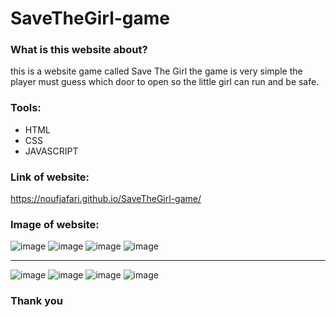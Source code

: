# SaveTheGirl-game

### What is this website about?
this is a website game called Save The Girl the game is very simple the player must guess which door to open so the little girl can run and be safe.

### Tools:
- HTML
- CSS
- JAVASCRIPT

### Link of website:
https://noufjafari.github.io/SaveTheGirl-game/

### Image of website:
![image](https://github.com/noufjafari/SaveTheGirl-game/assets/140402511/8a9791d8-fe7a-45d1-b545-27a71ca9c159)
![image](https://github.com/noufjafari/SaveTheGirl-game/assets/140402511/bd647274-169d-4113-a0e3-b89fcbfa9653)
![image](https://github.com/noufjafari/SaveTheGirl-game/assets/140402511/5f606fac-5442-4be9-8b8b-fb601876de0d)
![image](https://github.com/noufjafari/SaveTheGirl-game/assets/140402511/e9a04734-9278-4c9c-8337-17de3d9388d1)

-------------------

![image](https://github.com/noufjafari/SaveTheGirl-game/assets/140402511/90dce0e9-538e-4ec0-86bf-a78ed9ae8169)
![image](https://github.com/noufjafari/SaveTheGirl-game/assets/140402511/992051d3-d004-4c8e-9e53-70627006ff3e)
![image](https://github.com/noufjafari/SaveTheGirl-game/assets/140402511/4af29ab2-124e-463d-a2e6-752e08b9ba75)
![image](https://github.com/noufjafari/SaveTheGirl-game/assets/140402511/64658d75-abe4-4086-a487-3565c01b157d)



### Thank you
